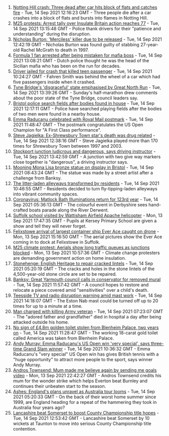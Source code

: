 1. [Notting Hill crash: Three dead after car hits block of flats and catches fire](https://www.bbc.co.uk/news/uk-england-london-58555703?at_medium=RSS&at_campaign=KARANGA) - Tue, 14 Sep 2021 12:16:23 GMT - Three people die after a car crashes into a block of flats and bursts into flames in Notting Hill.
2. [M25 protests: Arrest tally over Insulate Britain action reaches 77](https://www.bbc.co.uk/news/uk-england-beds-bucks-herts-58558355?at_medium=RSS&at_campaign=KARANGA) - Tue, 14 Sep 2021 13:15:48 GMT - Police thank drivers for their "patience and understanding" during the disruption.
3. [Nicholas Burton: 'Merciless' killer due to be released](https://www.bbc.co.uk/news/uk-england-merseyside-58558386?at_medium=RSS&at_campaign=KARANGA) - Tue, 14 Sep 2021 12:42:19 GMT - Nicholas Burton was found guilty of stabbing 27-year-old Rachel McGrath to death in 1997.
4. [Formula 1 fan arrested after being mistaken for mafia boss](https://www.bbc.co.uk/news/uk-england-merseyside-58559255?at_medium=RSS&at_campaign=KARANGA) - Tue, 14 Sep 2021 13:08:21 GMT - Dutch police thought he was the head of the Sicilian mafia who has been on the run for decades.
5. [Driver jailed for crash that killed teen passenger](https://www.bbc.co.uk/news/uk-england-kent-58557717?at_medium=RSS&at_campaign=KARANGA) - Tue, 14 Sep 2021 10:24:27 GMT - Fahren Smith was behind the wheel of a car which had five passengers inside when it crashed.
6. [Tyne Bridge's 'disgraceful' state emphasised by Great North Run](https://www.bbc.co.uk/news/uk-england-tyne-58557526?at_medium=RSS&at_campaign=KARANGA) - Tue, 14 Sep 2021 13:39:26 GMT - Sunday's half-marathon drew comments about the poor state of the Tyne Bridge, council leaders say.
7. [Bristol police search fields after bodies found in house](https://www.bbc.co.uk/news/uk-england-bristol-58559338?at_medium=RSS&at_campaign=KARANGA) - Tue, 14 Sep 2021 12:17:11 GMT - Police have searched playing fields after the bodies of two men were found in a nearby house.
8. [Emma Raducanu celebrated with Royal Mail postmark](https://www.bbc.co.uk/news/uk-england-london-58559485?at_medium=RSS&at_campaign=KARANGA) - Tue, 14 Sep 2021 11:48:47 GMT - The postmark congratulates the US Open Champion for "A First Class performance".
9. [Steve Jagielka: Ex-Shrewsbury Town star's death was drug related](https://www.bbc.co.uk/news/uk-england-shropshire-58557294?at_medium=RSS&at_campaign=KARANGA) - Tue, 14 Sep 2021 12:38:16 GMT - Steve Jagielka played more than 170 times for Shrewsbury Town between 1997 and 2003.
10. [Stockport junction ludicrous and dangerous, says driving instructor](https://www.bbc.co.uk/news/uk-england-manchester-58559518?at_medium=RSS&at_campaign=KARANGA) - Tue, 14 Sep 2021 13:42:59 GMT - A junction with two give way markers close together is "dangerous", a driving instructor says.
11. [Mooning Mona Lisa bronze statue on display in Bristol](https://www.bbc.co.uk/news/uk-england-bristol-58552412?at_medium=RSS&at_campaign=KARANGA) - Tue, 14 Sep 2021 08:43:24 GMT - The statue was made by a street artist after a challenge from Banksy.
12. [The litter-laden alleyways transformed by residents](https://www.bbc.co.uk/news/uk-england-tees-58559600?at_medium=RSS&at_campaign=KARANGA) - Tue, 14 Sep 2021 10:46:55 GMT - Residents decided to turn fly-tipping-laden alleyways into vibrant community spaces.
13. [Coronavirus: Matlock Bath Illuminations return for 123rd year](https://www.bbc.co.uk/news/uk-england-derbyshire-58552659?at_medium=RSS&at_campaign=KARANGA) - Tue, 14 Sep 2021 05:36:13 GMT - The colourful event in Derbyshire sees hand-crafted boats parade along the River Derwent.
14. [Suffolk school visited by Wattisham Airfield Apache helicopter](https://www.bbc.co.uk/news/uk-england-suffolk-58552257?at_medium=RSS&at_campaign=KARANGA) - Mon, 13 Sep 2021 17:47:35 GMT - Pupils at Kersey Primary School are given a show and tell they will never forget.
15. [Felixstowe arrival of largest container ship Ever Ace caught on drone](https://www.bbc.co.uk/news/uk-england-suffolk-58550645?at_medium=RSS&at_campaign=KARANGA) - Mon, 13 Sep 2021 15:16:50 GMT - The aerial pictures show the Ever Ace coming in to dock at Felixstowe in Suffolk.
16. [M25 climate protest: Aerials show long traffic queues as junctions blocked](https://www.bbc.co.uk/news/uk-58544189?at_medium=RSS&at_campaign=KARANGA) - Mon, 13 Sep 2021 10:57:36 GMT - Climate change protesters are demanding government action on home insulation.
17. [Stonehenge: English Heritage to repair cracked lintels](https://www.bbc.co.uk/news/uk-england-wiltshire-58547463?at_medium=RSS&at_campaign=KARANGA) - Tue, 14 Sep 2021 05:20:19 GMT - The cracks and holes in the stone lintels of the 4,500-year-old stone circle are set to be repaired.
18. [Banksy: Great Yarmouth council calls in conservator for removed mural](https://www.bbc.co.uk/news/uk-england-norfolk-58556474?at_medium=RSS&at_campaign=KARANGA) - Tue, 14 Sep 2021 11:57:42 GMT - A council hopes to restore and relocate a piece covered amid "sensitivities" over a child's death.
19. [Teesside TV and radio disruption warning amid mast work](https://www.bbc.co.uk/news/uk-england-tees-58557534?at_medium=RSS&at_campaign=KARANGA) - Tue, 14 Sep 2021 14:18:07 GMT - The Eston Nab mast could be turned off up to 20 times for up to a minute at a time.
20. [Man charged with killing Army veteran](https://www.bbc.co.uk/news/uk-england-lancashire-58555723?at_medium=RSS&at_campaign=KARANGA) - Tue, 14 Sep 2021 07:23:07 GMT - The "adored father and grandfather" died in hospital a day after being attacked outside his home.
21. [No sign of £4.8m golden toilet stolen from Blenheim Palace, two years on](https://www.bbc.co.uk/news/uk-england-oxfordshire-58529069?at_medium=RSS&at_campaign=KARANGA) - Tue, 14 Sep 2021 11:28:47 GMT - The working 18-carat gold toilet called America was taken from Blenheim Palace.
22. [Andy Murray: Emma Raducanu's US Open win 'very special', says three-time Grand Slam winner](https://www.bbc.co.uk/sport/tennis/58551910?at_medium=RSS&at_campaign=KARANGA) - Tue, 14 Sep 2021 10:36:32 GMT - Emma Raducanu's "very special" US Open win has gives British tennis with a "huge opportunity" to attract more people to the sport, says winner Andy Murray.
23. [Andros Townsend: Mum made me believe again by sending me goals video](https://www.bbc.co.uk/sport/football/58552957?at_medium=RSS&at_campaign=KARANGA) - Mon, 13 Sep 2021 22:42:27 GMT - Andros Townsend credits his mum for the wonder strike which helps Everton beat Burnley and continues their unbeaten start to the season.
24. [Ashes: England's plans unravel as Australia tour looms](https://www.bbc.co.uk/sport/cricket/58544156?at_medium=RSS&at_campaign=KARANGA) - Tue, 14 Sep 2021 05:20:33 GMT - On the back of their worst home summer since 1999, are England heading for a repeat of the hammering they took in Australia four years ago?
25. [Lancashire beat Somerset to boost County Championship title hopes](https://www.bbc.co.uk/sport/cricket/58559114?at_medium=RSS&at_campaign=KARANGA) - Tue, 14 Sep 2021 12:53:42 GMT - Lancashire beat Somerset by 10 wickets at Taunton to move into serious County Championship title contention.
